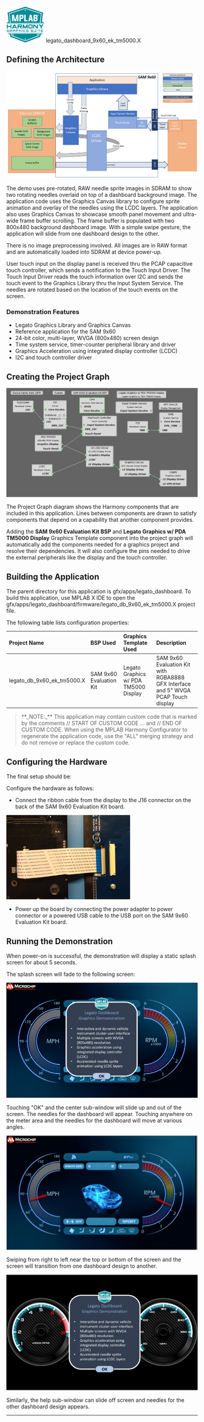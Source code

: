 
![](../../../../docs/images/mhgs.png) legato\_dashboard\_9x60\_ek\_tm5000.X

Defining the Architecture
-------------------------

![](../../../../docs/html/legato_dashboard_sam9x60_canvas_multi_layer_single_buffer_arch.png)

The demo uses pre-rotated, RAW needle sprite images in SDRAM to show two rotating needles overlaid on top of a dashboard background image.  The application code uses the Graphics Canvas library to configure sprite animation and overlay of the needles using the LCDC layers.  The application also uses Graphics Canvas to showcase smooth panel movement and ultra-wide frame buffer scrolling.  The frame buffer is populated with two 800x480 background dashboard image.  With a simple swipe gesture, the application will slide from one dashboard design to the other.

There is no image preprocessing involved.  All images are in RAW format and are automatically loaded into SDRAM at device power-up.  

User touch input on the display panel is received thru the PCAP capacitive touch controller, which sends a notification to the Touch Input Driver. The Touch Input Driver reads the touch information over I2C and sends the touch event to the Graphics Library thru the Input System Service. The needles are rotated based on the location of the touch events on the screen.

### Demonstration Features

-   Legato Graphics Library and Graphics Canvas
-   Reference application for the SAM 9x60
-   24-bit color, multi-layer, WVGA (800x480) screen design
-   Time system service, timer-counter peripheral library and driver 
-   Graphics Acceleration using integrated display controller (LCDC)
-   I2C and touch controller driver 

Creating the Project Graph
--------------------------

![](../../../../docs/html/legato_sam9x60_canvas_lcdc_no_gpu_wvga_pg.png)

The Project Graph diagram shows the Harmony components that are included in this application. Lines between components are drawn to satisfy components that depend on a capability that another component provides.

Adding the **SAM 9x60 Evaluation Kit BSP** and **Legato Graphics w/ PDA TM5000 Display** Graphics Template component into the project graph will automatically add the components needed for a graphics project and resolve their dependencies. It will also configure the pins needed to drive the external peripherals like the display and the touch controller.

Building the Application
------------------------

The parent directory for this application is gfx/apps/legato\_dashboard. To build this application, use MPLAB X IDE to open the gfx/apps/legato\_dashboard/firmware/legato\_db\_9x60\_ek\_tm5000.X project file.

The following table lists configuration properties:

|Project Name|BSP Used|Graphics Template Used|Description|
|:-----------|:-------|:---------------------|:----------|
|legato\_db\_9x60\_ek\_tm5000.X|SAM 9x60 Evaluation Kit|Legato Graphics w/ PDA TM5000 Display|SAM 9x60 Evaluation Kit with RGBA8888 GFX Interface and 5" WVGA PCAP Touch display|

> \*\*\_NOTE:\_\*\* This application may contain custom code that is marked by the comments // START OF CUSTOM CODE ... and // END OF CUSTOM CODE. When using the MPLAB Harmony Configurator to regenerate the application code, use the "ALL" merging strategy and do not remove or replace the custom code.

Configuring the Hardware
------------------------

The final setup should be:

Configure the hardware as follows:

-   Connect the ribbon cable from the display to the J16 connector on the back of the SAM 9x60 Evaluation Kit board.

![](../../../../docs/html/sam_9x60_sk_display_conf1.png)

-   Power up the board by connecting the power adapter to power connector or a powered USB cable to the USB port on the SAM 9x60 Evaluation Kit board.


Running the Demonstration
-------------------------

When power-on is successful, the demonstration will display a static splash screen for about 5 seconds.  

The splash screen will fade to the following screen:

![](../../../../docs/html/legato_dashboard_screen_1.png)

Touching "OK" and the center sub-window will slide up and out of the screen.  The needles for the dashboard will appear.  Touching anywhere on the meter area and the needles for the dashboard will move at various angles.

![](../../../../docs/html/legato_dashboard.png)

Swiping from right to left near the top or bottom of the screen and the screen will transition from one dashboard design to another.  

![](../../../../docs/html/legato_dashboard_screen_2.png)

Similarly, the help sub-window can slide off screen and needles for the other dashboard design appears.

* * * * *

 
